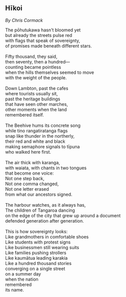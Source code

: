 ## Hīkoi
*By Chris Cormack*

The pōhutukawa hasn't bloomed yet\
but already the streets pulse red\
with flags that speak of sovereignty,\
of promises made beneath different stars.\
\
Fifty thousand, they said,\
then seventy, then a hundred—\
counting became pointless\
when the hills themselves seemed to move\
with the weight of the people.\
\
Down Lambton, past the cafes\
where tourists usually sit,\
past the heritage buildings\
that have seen other marches,\
other moments when the land\
remembered itself.\
\
The Beehive hums its concrete song\
while tino rangatiratanga flags\
snap like thunder in the northerly,\
their red and white and black\
making semaphore signals to tīpuna\
who walked here first.\
\
The air thick with karanga,\
with waiata, with chants in two tongues\
that become one voice:\
Not one step back,\
Not one comma changed,\
Not one letter erased\
from what our ancestors signed.\
\
The harbour watches, as it always has,\
The children of Tangaroa dancing\
on the edge of the city that grew up around a document\
defended generation after generation.\
\
This is how sovereignty looks:\
Like grandmothers in comfortable shoes\
Like students with protest signs\
Like businessmen still wearing suits\
Like families pushing strollers\
Like kaumātua leading karakia\
Like a hundred thousand stories\
converging on a single street\
on a summer day\
when the nation\
remembered\
its name.
